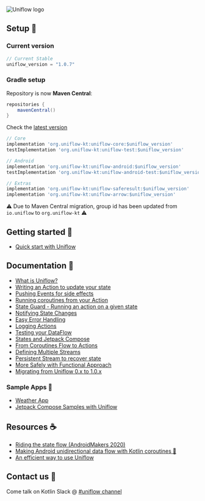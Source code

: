 
![Uniflow logo](./doc/uniflow_header.png)

## Setup 🚀

### Current version

```gradle
// Current Stable
uniflow_version = "1.0.7"
```

### Gradle setup

Repository is now __Maven Central__:

```gradle
repositories {
    mavenCentral()
}
```

Check the [latest version](https://search.maven.org/search?q=org.uniflow-kt)

```gradle
// Core
implementation 'org.uniflow-kt:uniflow-core:$uniflow_version'
testImplementation 'org.uniflow-kt:uniflow-test:$uniflow_version'

// Android
implementation 'org.uniflow-kt:uniflow-android:$uniflow_version'
testImplementation 'org.uniflow-kt:uniflow-android-test:$uniflow_version'

// Extras
implementation 'org.uniflow-kt:uniflow-saferesult:$uniflow_version'
implementation 'org.uniflow-kt:uniflow-arrow:$uniflow_version'
```

⚠️ Due to Maven Central migration, group id has been updated from `io.uniflow` to `org.uniflow-kt` ⚠️

## Getting started 🚀

- [Quick start with Uniflow](doc/start.md)

## Documentation 📖

- [What is Uniflow?](doc/what.md)
- [Writing an Action to update your state](doc/state_action.md)
- [Pushing Events for side effects](doc/events.md)
- [Running coroutines from your Action](doc/coroutines.md)
- [State Guard - Running an action on a given state](doc/state_guard.md)
- [Notifying State Changes](doc/notify_update.md)
- [Easy Error Handling](doc/errors.md)
- [Logging Actions](doc/logging.md)
- [Testing your DataFlow](doc/testing.md)
- [States and Jetpack Compose](doc/compose.md)
- [From Coroutines Flow<T> to Actions](doc/flow.md)
- [Defining Multiple Streams](doc/multiple_streams.md)
- [Persistent Stream to recover state](doc/persistent.md)
- [More Safely with Functional Approach](doc/functional.md)
- [Migrating from Uniflow 0.x to 1.0.x](doc/migrating.md)

### Sample Apps 🎉

- [Weather App](https://github.com/uniflow-kt/weatherapp-uniflow)
- [Jetpack Compose Samples with Uniflow](https://github.com/uniflow-kt/compose-samples)

## Resources ☕️

- [Riding the state flow (AndroidMakers 2020)](https://www.youtube.com/watch?v=m6dyIv1rDdo)
- [Making Android unidirectional data flow with Kotlin coroutines 🦄](https://medium.com/@giuliani.arnaud/making-android-unidirectional-data-flow-with-kotlin-coroutines-d69966717b6e)
- [An efficient way to use Uniflow](https://blog.kotlin-academy.com/an-efficient-way-to-use-uniflow-2b41a9785a05?gi=bce973f6a529)

## Contact us 💬

Come talk on Kotlin Slack @ [#uniflow channel](https://kotlinlang.slack.com/?redir=%2Fmessages%2Funiflow) 

